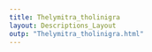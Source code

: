 ```yaml
---
title: Thelymitra_tholinigra
layout: Descriptions_Layout 
outp: "Thelymitra_tholinigra.html"
---
```



